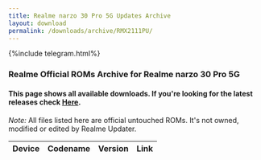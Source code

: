 ```yaml
---
title: Realme narzo 30 Pro 5G Updates Archive
layout: download
permalink: /downloads/archive/RMX2111PU/
---
```


{%include telegram.html%}

<div class="col-12 mx-auto">
    <h3 class="title bg-light p-2 rounded">Realme Official ROMs Archive for Realme narzo 30 Pro 5G</h3>
    <h4>This page shows all available downloads. If you're looking for the latest releases check
        <a href="/downloads/latest/RMX2111PU/">Here</a>.</h4>
    <p><i>Note: </i>All files listed here are official untouched ROMs.
        It's not owned, modified or edited by Realme Updater.</p>
    <div class="table-responsive-md" id="table-wrapper">
        <table id="downloads" class="display dt-responsive compact table table-striped table-hover table-sm">
            <thead class="thead-dark">
                <tr>
                    <th>Device</th>
                    <th>Codename</th>
                    <th>Version</th>
                    <th>Link</th>
                </tr>
            </thead>
            <script>loadArchive("RMX2111PU")</script>
        </table>
    </div>
</div>